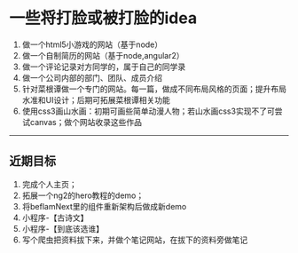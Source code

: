 # 一些将打脸或被打脸的idea

1. 做一个html5小游戏的网站（基于node）
2. 做一个自制简历的网站（基于node,angular2）
3. 做一个评论记录对方同学的，属于自己的同学录
4. 做一个公司内部的部门、团队、成员介绍
5. 针对菜根谭做一个专门的网站。每一篇，做成不同布局风格的页面；提升布局水准和UI设计；后期可拓展菜根谭相关功能
6. 使用css3画山水画：初期可画些简单动漫人物；若山水画css3实现不了可尝试canvas；做个网站收录这些作品

---

## 近期目标

1. 完成个人主页；
2. 拓展一个ng2的hero教程的demo；
3. 将beflamNext里的组件重新架构后做成新demo
4. 小程序-【古诗文】
5. 小程序-【到底该选谁】
6. 写个爬虫把资料拔下来，并做个笔记网站，在拔下的资料旁做笔记